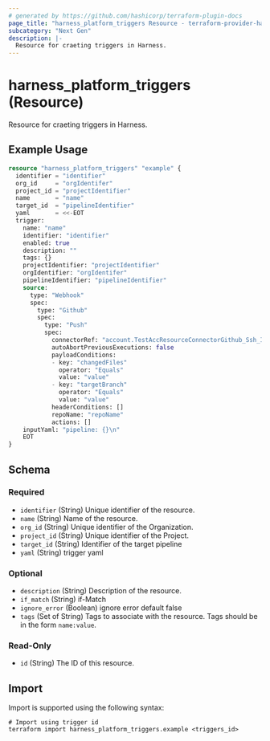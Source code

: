 ```yaml
---
# generated by https://github.com/hashicorp/terraform-plugin-docs
page_title: "harness_platform_triggers Resource - terraform-provider-harness"
subcategory: "Next Gen"
description: |-
  Resource for craeting triggers in Harness.
---
```


# harness_platform_triggers (Resource)

Resource for craeting triggers in Harness.

## Example Usage

```terraform
resource "harness_platform_triggers" "example" {
  identifier = "identifier"
  org_id     = "orgIdentifer"
  project_id = "projectIdentifier"
  name       = "name"
  target_id  = "pipelineIdentifier"
  yaml       = <<-EOT
  trigger:
    name: "name"
    identifier: "identifier"
    enabled: true
    description: ""
    tags: {}
    projectIdentifier: "projectIdentifier"
    orgIdentifier: "orgIdentifer"
    pipelineIdentifier: "pipelineIdentifier"
    source:
      type: "Webhook"
      spec:
        type: "Github"
        spec:
          type: "Push"
          spec:
            connectorRef: "account.TestAccResourceConnectorGithub_Ssh_IZBeG"
            autoAbortPreviousExecutions: false
            payloadConditions:
            - key: "changedFiles"
              operator: "Equals"
              value: "value"
            - key: "targetBranch"
              operator: "Equals"
              value: "value"
            headerConditions: []
            repoName: "repoName"
            actions: []
    inputYaml: "pipeline: {}\n"
    EOT
}
```

<!-- schema generated by tfplugindocs -->
## Schema

### Required

- `identifier` (String) Unique identifier of the resource.
- `name` (String) Name of the resource.
- `org_id` (String) Unique identifier of the Organization.
- `project_id` (String) Unique identifier of the Project.
- `target_id` (String) Identifier of the target pipeline
- `yaml` (String) trigger yaml

### Optional

- `description` (String) Description of the resource.
- `if_match` (String) if-Match
- `ignore_error` (Boolean) ignore error default false
- `tags` (Set of String) Tags to associate with the resource. Tags should be in the form `name:value`.

### Read-Only

- `id` (String) The ID of this resource.

## Import

Import is supported using the following syntax:

```shell
# Import using trigger id
terraform import harness_platform_triggers.example <triggers_id>
```
